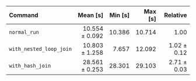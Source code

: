 | Command | Mean [s] | Min [s] | Max [s] | Relative |
|:---|---:|---:|---:|---:|
| `normal_run` | 10.554 ± 0.092 | 10.386 | 10.714 | 1.00 |
| `with_nested_loop_join` | 10.803 ± 1.258 | 7.657 | 12.092 | 1.02 ± 0.12 |
| `with_hash_join` | 28.561 ± 0.253 | 28.301 | 29.103 | 2.71 ± 0.03 |
